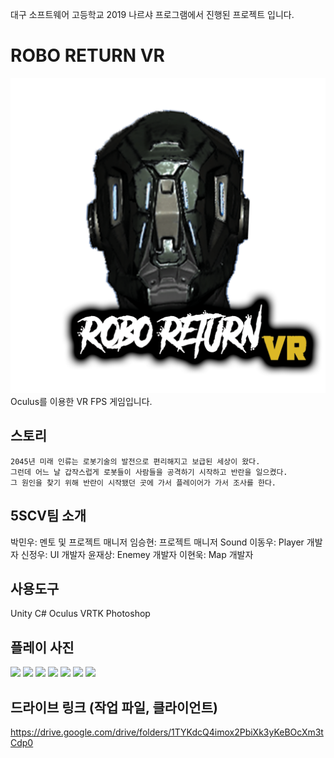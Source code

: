 대구 소프트웨어 고등학교 2019 나르샤 프로그램에서 진행된 프로젝트 입니다.

# ROBO RETURN VR
![swallow](Image/logo.png)
Oculus를 이용한 VR FPS 게임입니다.
## 스토리 
```
2045년 미래 인류는 로봇기술의 발전으로 편리해지고 보급된 세상이 왔다. 
그런데 어느 날 갑작스럽게 로봇들이 사람들을 공격하기 시작하고 반란을 일으켰다. 
그 원인을 찾기 위해 반란이 시작됐던 곳에 가서 플레이어가 가서 조사를 한다.
```
## 5SCV팀 소개
박민우: 멘토 및 프로젝트 매니저
임승현: 프로젝트 매니저 Sound
이동우: Player 개발자
신정우: UI 개발자
윤재상: Enemey 개발자
이현욱: Map 개발자
## 사용도구
Unity C#
Oculus
VRTK
Photoshop
## 플레이 사진
<img src="https://github.com/NameLoki/Narsha2/blob/master/Image/stageSelect.png">
<img src="https://github.com/NameLoki/Narsha2/blob/master/Image/weaponSelect.jpg">
<img src="https://github.com/NameLoki/Narsha2/blob/master/Image/play2.jpg">
<img src="https://github.com/NameLoki/Narsha2/blob/master/Image/play4.png">
<img src="https://github.com/NameLoki/Narsha2/blob/master/Image/hit.jpg">
<img src="https://github.com/NameLoki/Narsha2/blob/master/Image/play1.png">
<img src="https://github.com/NameLoki/Narsha2/blob/master/Image/play3.png">

## 드라이브 링크 (작업 파일, 클라이언트)
https://drive.google.com/drive/folders/1TYKdcQ4imox2PbiXk3yKeBOcXm3tCdp0

